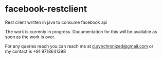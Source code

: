 # facebook-restclient
Rest client written in java to consume facebook api

The work is currenly in progress. Documentation for this will be available as soon as the work is over.

For any queries reach you can reach me at d.synchronized@gmail.com or my contact is +91 9718641398
